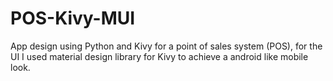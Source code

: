 # POS-Kivy-MUI
App design using Python and Kivy for a point of sales system (POS), for the UI I used 
material design library for Kivy to achieve a android like mobile look.
